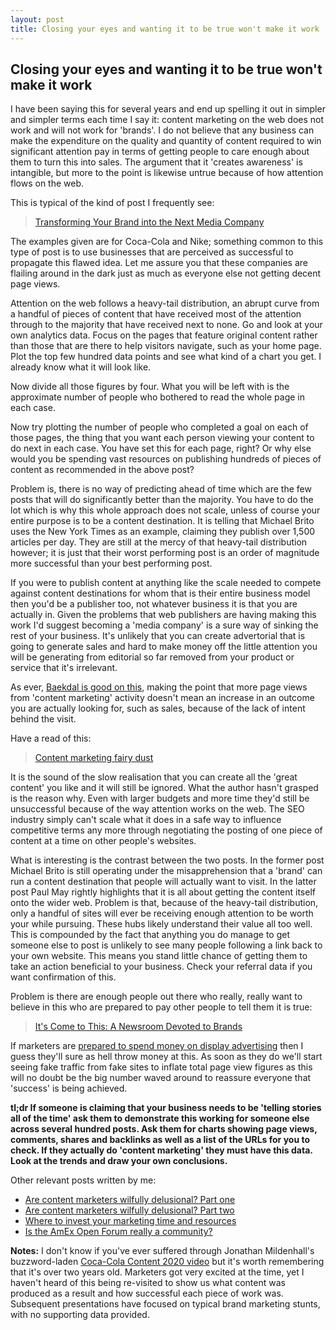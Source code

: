 ```yaml
---
layout: post
title: Closing your eyes and wanting it to be true won't make it work
---
```


## Closing your eyes and wanting it to be true won't make it work

I have been saying this for several years and end up spelling it out in simpler and simpler terms each time I say it: content marketing on the web does not work and will not work for 'brands'. I do not believe that any business can make the expenditure on the quality and quantity of content required to win significant attention pay in terms of getting people to care enough about them to turn this into sales. The argument that it 'creates awareness' is intangible, but more to the point is likewise untrue because of how attention flows on the web.

This is typical of the kind of post I frequently see:

> [Transforming Your Brand into the Next Media Company](http://sparksheet.com/transforming-your-brand-into-the-next-media-company/)

The examples given are for Coca-Cola and Nike; something common to this type of post is to use businesses that are perceived as successful to propagate this flawed idea. Let me assure you that these companies are flailing around in the dark just as much as everyone else not getting decent page views.

Attention on the web follows a heavy-tail distribution, an abrupt curve from a handful of pieces of content that have received most of the attention through to the majority that have received next to none. Go and look at your own analytics data. Focus on the pages that feature original content rather than those that are there to help visitors navigate, such as your home page. Plot the top few hundred data points and see what kind of a chart you get. I already know what it will look like. 

Now divide all those figures by four. What you will be left with is the approximate number of people who bothered to read the whole page in each case.

Now try plotting the number of people who completed a goal on each of those pages, the thing that you want each person viewing your content to do next in each case. You have set this for each page, right? Or why else would you be spending vast resources on publishing hundreds of pieces of content as recommended in the above post?

Problem is, there is no way of predicting ahead of time which are the few posts that will do significantly better than the majority. You have to do the lot which is why this whole approach does not scale, unless of course your entire purpose is to be a content destination. It is telling that Michael Brito uses the New York Times as an example, claiming they publish over 1,500 articles per day. They are still at the mercy of that heavy-tail distribution however; it is just that their worst performing post is an order of magnitude more successful than your best performing post. 

If you were to publish content at anything like the scale needed to compete against content destinations for whom that is their entire business model then you'd be a publisher too, not whatever business it is that you are actually in. Given the problems that web publishers are having making this work I'd suggest becoming a 'media company' is a sure way of sinking the rest of your business. It's unlikely that you can create advertorial that is going to generate sales and hard to make money off the little attention you will be generating from editorial so far removed from your product or service that it's irrelevant.

As ever, [Baekdal is good on this](http://www.baekdal.com/insights/sales-vs-traffic-vs-intent), making the point that more page views from 'content marketing' activity doesn't mean an increase in an outcome you are actually looking for, such as sales, because of the lack of intent behind the visit.

Have a read of this:

> [Content marketing fairy dust](http://www.buzzstream.com/blog/content-marketing-fairy-dust.html)

It is the sound of the slow realisation that you can create all the 'great content' you like and it will still be ignored. What the author hasn't grasped is the reason why. Even with larger budgets and more time they'd still be unsuccessful because of the way attention works on the web. The SEO industry simply can't scale what it does in a safe way to influence competitive terms any more through negotiating the posting of one piece of content at a time on other people's websites.

What is interesting is the contrast between the two posts. In the former post Michael Brito is still operating under the misapprehension that a 'brand' can run a content destination that people will actually want to visit. In the latter post Paul May rightly highlights that it is all about getting the content itself onto the wider web. Problem is that, because of the heavy-tail distribution, only a handful of sites will ever be receiving enough attention to be worth your while pursuing. These hubs likely understand their value all too well. This is compounded by the fact that anything you do manage to get someone else to post is unlikely to see many people following a link back to your own website. This means you stand little chance of getting them to take an action beneficial to your business. Check your referral data if you want confirmation of this.

Problem is there are enough people out there who really, really want to believe in this who are prepared to pay other people to tell them it is true:

> [It's Come to This: A Newsroom Devoted to Brands](http://mashable.com/2013/10/17/content-marketing-newsroom/)

If marketers are [prepared to spend money on display advertising](http://markhigginson.co.uk/2013/10/23/display-advertising-fraud/) then I guess they'll sure as hell throw money at this. As soon as they do we'll start seeing fake traffic from fake sites to inflate total page view figures as this will no doubt be the big number waved around to reassure everyone that 'success' is being achieved.

__tl;dr If someone is claiming that your business needs to be 'telling stories all of the time' ask them to demonstrate this working for someone else across several hundred posts. Ask them for charts showing page views, comments, shares and backlinks as well as a list of the URLs for you to check. If they actually do 'content marketing' they must have this data. Look at the trends and draw your own conclusions.__

Other relevant posts written by me:

* [Are content marketers wilfully delusional? Part one](http://markhigginson.co.uk/2013/01/20/are-content-marketers-wilfully-delusional/)
* [Are content marketers wilfully delusional? Part two](http://markhigginson.co.uk/2013/01/21/are-content-marketers-wilfully-delusional-examples/)
* [Where to invest your marketing time and resources](http://markhigginson.co.uk/2013/01/25/where-to-invest-your-marketing-time-and-resources/)
* [Is the AmEx Open Forum really a community?](http://markhigginson.co.uk/2013/04/27/amex-open-forum/)

__Notes:__ I don't know if you've ever suffered through Jonathan Mildenhall's buzzword-laden [Coca-Cola Content 2020 video](http://www.youtube.com/watch?v=LerdMmWjU_E) but it's worth remembering that it's over two years old. Marketers got very excited at the time, yet I haven't heard of this being re-visited to show us what content was produced as a result and how successful each piece of work was. Subsequent presentations have focused on typical brand marketing stunts, with no supporting data provided.